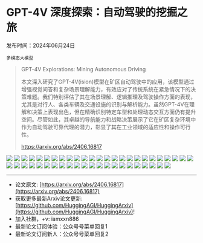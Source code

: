 # GPT-4V 深度探索：自动驾驶的挖掘之旅
发布时间：2024年06月24日

`多模态大模型`
> GPT-4V Explorations: Mining Autonomous Driving
>
> 本文深入研究了GPT-4V(ision)模型在矿区自动驾驶中的应用，该模型通过增强视觉问答和复杂场景理解能力，有效应对了传统系统在紧急情况下的决策难题。我们特别评估了其在场景理解、逻辑推理及驾驶操作方面的表现，尤其是对行人、各类车辆及交通设施的识别与解析能力。虽然GPT-4V在理解和决策上表现出色，但在精确识别特定车型和处理动态交互方面仍有提升空间。尽管如此，其卓越的导航能力和战略决策展示了它在矿区复杂环境中作为自动驾驶可靠代理的潜力，彰显了其在工业领域的适应性和操作可行性。
>
> https://arxiv.org/abs/2406.16817

![](https://raw.githubusercontent.com/HuggingAGI/HuggingArxiv/main/paper_images/2406.16817/x1.png)
![](https://raw.githubusercontent.com/HuggingAGI/HuggingArxiv/main/paper_images/2406.16817/x2.png)
![](https://raw.githubusercontent.com/HuggingAGI/HuggingArxiv/main/paper_images/2406.16817/x3.png)
![](https://raw.githubusercontent.com/HuggingAGI/HuggingArxiv/main/paper_images/2406.16817/x4.png)
![](https://raw.githubusercontent.com/HuggingAGI/HuggingArxiv/main/paper_images/2406.16817/x5.png)
![](https://raw.githubusercontent.com/HuggingAGI/HuggingArxiv/main/paper_images/2406.16817/x6.png)
![](https://raw.githubusercontent.com/HuggingAGI/HuggingArxiv/main/paper_images/2406.16817/x7.png)
![](https://raw.githubusercontent.com/HuggingAGI/HuggingArxiv/main/paper_images/2406.16817/x8.png)
![](https://raw.githubusercontent.com/HuggingAGI/HuggingArxiv/main/paper_images/2406.16817/x9.png)
![](https://raw.githubusercontent.com/HuggingAGI/HuggingArxiv/main/paper_images/2406.16817/x10.png)
![](https://raw.githubusercontent.com/HuggingAGI/HuggingArxiv/main/paper_images/2406.16817/x11.png)
![](https://raw.githubusercontent.com/HuggingAGI/HuggingArxiv/main/paper_images/2406.16817/x12.png)
![](https://raw.githubusercontent.com/HuggingAGI/HuggingArxiv/main/paper_images/2406.16817/x13.png)
![](https://raw.githubusercontent.com/HuggingAGI/HuggingArxiv/main/paper_images/2406.16817/x14.png)
![](https://raw.githubusercontent.com/HuggingAGI/HuggingArxiv/main/paper_images/2406.16817/x15.png)
![](https://raw.githubusercontent.com/HuggingAGI/HuggingArxiv/main/paper_images/2406.16817/x16.png)
![](https://raw.githubusercontent.com/HuggingAGI/HuggingArxiv/main/paper_images/2406.16817/x17.png)
![](https://raw.githubusercontent.com/HuggingAGI/HuggingArxiv/main/paper_images/2406.16817/x18.png)
![](https://raw.githubusercontent.com/HuggingAGI/HuggingArxiv/main/paper_images/2406.16817/x19.png)
![](https://raw.githubusercontent.com/HuggingAGI/HuggingArxiv/main/paper_images/2406.16817/x20.png)
![](https://raw.githubusercontent.com/HuggingAGI/HuggingArxiv/main/paper_images/2406.16817/x21.png)
![](https://raw.githubusercontent.com/HuggingAGI/HuggingArxiv/main/paper_images/2406.16817/x22.png)
![](https://raw.githubusercontent.com/HuggingAGI/HuggingArxiv/main/paper_images/2406.16817/x23.png)
![](https://raw.githubusercontent.com/HuggingAGI/HuggingArxiv/main/paper_images/2406.16817/x24.png)
![](https://raw.githubusercontent.com/HuggingAGI/HuggingArxiv/main/paper_images/2406.16817/x25.png)
![](https://raw.githubusercontent.com/HuggingAGI/HuggingArxiv/main/paper_images/2406.16817/x26.png)
![](https://raw.githubusercontent.com/HuggingAGI/HuggingArxiv/main/paper_images/2406.16817/x27.png)
![](https://raw.githubusercontent.com/HuggingAGI/HuggingArxiv/main/paper_images/2406.16817/x28.png)
![](https://raw.githubusercontent.com/HuggingAGI/HuggingArxiv/main/paper_images/2406.16817/x29.png)
![](https://raw.githubusercontent.com/HuggingAGI/HuggingArxiv/main/paper_images/2406.16817/x30.png)
![](https://raw.githubusercontent.com/HuggingAGI/HuggingArxiv/main/paper_images/2406.16817/x31.png)
![](https://raw.githubusercontent.com/HuggingAGI/HuggingArxiv/main/paper_images/2406.16817/x32.png)
![](https://raw.githubusercontent.com/HuggingAGI/HuggingArxiv/main/paper_images/2406.16817/x33.png)
![](https://raw.githubusercontent.com/HuggingAGI/HuggingArxiv/main/paper_images/2406.16817/x34.png)
![](https://raw.githubusercontent.com/HuggingAGI/HuggingArxiv/main/paper_images/2406.16817/x35.png)
![](https://raw.githubusercontent.com/HuggingAGI/HuggingArxiv/main/paper_images/2406.16817/x36.png)
![](https://raw.githubusercontent.com/HuggingAGI/HuggingArxiv/main/paper_images/2406.16817/x37.png)
![](https://raw.githubusercontent.com/HuggingAGI/HuggingArxiv/main/paper_images/2406.16817/x38.png)
![](https://raw.githubusercontent.com/HuggingAGI/HuggingArxiv/main/paper_images/2406.16817/x39.png)
![](https://raw.githubusercontent.com/HuggingAGI/HuggingArxiv/main/paper_images/2406.16817/x40.png)
![](https://raw.githubusercontent.com/HuggingAGI/HuggingArxiv/main/paper_images/2406.16817/x41.png)
![](https://raw.githubusercontent.com/HuggingAGI/HuggingArxiv/main/paper_images/2406.16817/x42.png)
![](https://raw.githubusercontent.com/HuggingAGI/HuggingArxiv/main/paper_images/2406.16817/x43.png)
![](https://raw.githubusercontent.com/HuggingAGI/HuggingArxiv/main/paper_images/2406.16817/x44.png)
![](https://raw.githubusercontent.com/HuggingAGI/HuggingArxiv/main/paper_images/2406.16817/x45.png)
![](https://raw.githubusercontent.com/HuggingAGI/HuggingArxiv/main/paper_images/2406.16817/x46.png)
![](https://raw.githubusercontent.com/HuggingAGI/HuggingArxiv/main/paper_images/2406.16817/x47.png)

<hr />

- 论文原文: [https://arxiv.org/abs/2406.16817](https://arxiv.org/abs/2406.16817)
- 获取更多最新Arxiv论文更新: [https://github.com/HuggingAGI/HuggingArxiv](https://github.com/HuggingAGI/HuggingArxiv)!
- 加入社群，+v: iamxxn886
- 最新论文订阅体验：公众号号菜单回复1
- 最新论文订阅新人：公众号号菜单回复2